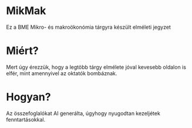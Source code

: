 # MikMak
Ez a BME Mikro- és makroökonómia tárgyra készült elméleti jegyzet

# Miért?
Mert úgy érezzük, hogy a legtöbb tárgy elmélete jóval kevesebb oldalon is elfér, mint amennyivel az oktatók bombáznak.

# Hogyan?
Az összefoglalókat AI generálta, úgyhogy nyugodtan kezeljétek fenntartásokkal.
